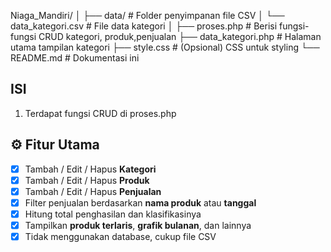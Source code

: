 Niaga_Mandiri/
│
├── data/                   # Folder penyimpanan file CSV
│   └── data_kategori.csv   # File data kategori
│
├── proses.php              # Berisi fungsi-fungsi CRUD kategori, produk,penjualan
├── data_kategori.php       # Halaman utama tampilan kategori
├── style.css               # (Opsional) CSS untuk styling
└── README.md               # Dokumentasi ini

## ISI ##
1. Terdapat fungsi CRUD di proses.php

## ⚙️ Fitur Utama

- [x] Tambah / Edit / Hapus **Kategori**
- [x] Tambah / Edit / Hapus **Produk**
- [x] Tambah / Edit / Hapus **Penjualan**
- [x] Filter penjualan berdasarkan **nama produk** atau **tanggal**
- [x] Hitung total penghasilan dan klasifikasinya
- [x] Tampilkan **produk terlaris**, **grafik bulanan**, dan lainnya
- [x] Tidak menggunakan database, cukup file CSV
